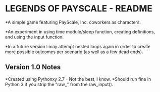 LEGENDS OF PAYSCALE - README
============================

*A simple game featuring PayScale, Inc. coworkers as characters.

*An experiment in using time module/sleep function, creating definitions, and using the input function.

*In a future version I may attempt nested loops again in order to create more possible outcomes per scenario (as well as a few dead ends).


Version 1.0 Notes
-----------------
*Created using Pythonxy 2.7 - Not the best, I know.
*Should run fine in Python 3 if you strip the "raw_" from the raw_input().

